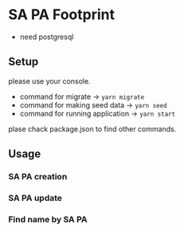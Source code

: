 # SA PA Footprint

- need postgresql

## Setup
please use your console.

- command for migrate -> `yarn migrate`
- command for making seed data -> `yarn seed`
- command for running application -> `yarn start`

plase chack package.json to find other commands.

## Usage

### SA PA creation

### SA PA update

### Find name by SA PA
